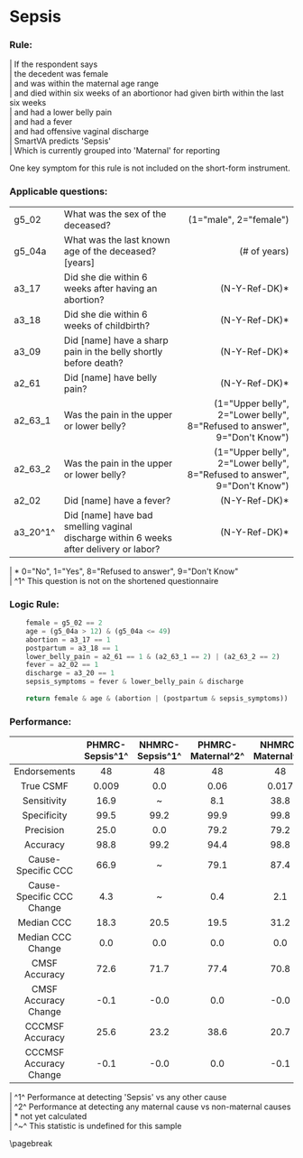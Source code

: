 # Sepsis

### Rule:
|  If the respondent says   
|    the decedent was female   
|    and was within the maternal age range   
|    and died within six weeks of an abortionor had given birth within the last six weeks   
|    and had a lower belly pain   
|    and had a fever   
|    and had offensive vaginal discharge   
|  SmartVA predicts 'Sepsis'   
|    Which is currently grouped into 'Maternal' for reporting   


One key symptom for this rule is not included on the short-form instrument.

### Applicable questions:
|            |                                          |                  |
|:-----------|:-----------------------------------------|-----------------:|
| g5_02 | What was the sex of the deceased? | (1="male", 2="female") |
| g5_04a | What was the last known age of the deceased? [years] | (# of years) |
| a3_17 | Did she die within 6 weeks after having an abortion? | (N-Y-Ref-DK)* |
| a3_18 | Did she die within 6 weeks of childbirth? | (N-Y-Ref-DK)* |
| a3_09 | Did [name] have a sharp pain in the belly shortly before death? | (N-Y-Ref-DK)* |
| a2_61 | Did [name] have belly pain? | (N-Y-Ref-DK)* |
| a2_63_1 | Was the pain in the upper or lower belly? | (1="Upper belly", 2="Lower belly", 8="Refused to answer", 9="Don't Know") |
| a2_63_2 | Was the pain in the upper or lower belly? | (1="Upper belly", 2="Lower belly", 8="Refused to answer", 9="Don't Know") |
| a2_02 | Did [name] have a fever? | (N-Y-Ref-DK)* |
| a3_20^1^ | Did [name] have bad smelling vaginal discharge within 6 weeks after delivery or labor? | (N-Y-Ref-DK)* |

|  \* 0="No", 1="Yes", 8="Refused to answer", 9="Don't Know"   
|  ^1^ This question is not on the shortened questionnaire   


### Logic Rule:

~~~~~python
    female = g5_02 == 2
    age = (g5_04a > 12) & (g5_04a <= 49)
    abortion = a3_17 == 1
    postpartum = a3_18 == 1
    lower_belly_pain = a2_61 == 1 & (a2_63_1 == 2) | (a2_63_2 == 2)
    fever = a2_02 == 1
    discharge = a3_20 == 1
    sepsis_symptoms = fever & lower_belly_pain & discharge
    
    return female & age & (abortion | (postpartum & sepsis_symptoms))
~~~~~
    

### Performance:
|             | PHMRC-Sepsis^1^ |  NHMRC-Sepsis^1^ |  PHMRC-Maternal^2^ |  NHMRC-Maternal^2^ |    
|:-----------:|:------------:|:------------:|:------------:|:------------:|   
| Endorsements| 48 |  48 |  48 |  48 |    
|  True CSMF  | 0.009 |  0.0 |  0.06 |  0.017 |    
| Sensitivity | 16.9 |  ~ |  8.1 |  38.8 |    
| Specificity | 99.5 |  99.2 |  99.9 |  99.8 |    
|  Precision  | 25.0 |  0.0 |  79.2 |  79.2 |    
|   Accuracy  | 98.8 |  99.2 |  94.4 |  98.8 |    
|Cause-Specific CCC| 66.9 |  ~ |  79.1 |  87.4 |    
|Cause-Specific CCC Change| 4.3 |  ~ |  0.4 |  2.1 |    
|  Median CCC | 18.3 |  20.5 |  19.5 |  31.2 |    
|Median CCC Change| 0.0 |  0.0 |  0.0 |  0.0 |    
|CMSF Accuracy| 72.6 |  71.7 |  77.4 |  70.8 |    
|CMSF Accuracy Change| -0.1 |  -0.0 |  0.0 |  -0.0 |    
|CCCMSF Accuracy| 25.6 |  23.2 |  38.6 |  20.7 |    
|CCCMSF Accuracy Change| -0.1 |  -0.0 |  0.0 |  -0.1 |    

|  ^1^ Performance at detecting 'Sepsis' vs any other cause   
|  ^2^ Performance at detecting any maternal cause vs non-maternal causes   
|  \* not yet calculated   
|  ^~^ This statistic is undefined for this sample   

\pagebreak

